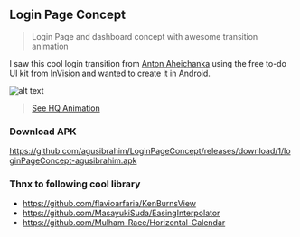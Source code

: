 ## Login Page Concept
> Login Page and dashboard concept with awesome transition animation

I saw this cool login transition from [Anton Aheichanka](https://dribbble.com/shots/1945593-Login-Home-Screen)
 using the free to-do UI kit from [InVision](http://www.invisionapp.com/do)
 and wanted to create it in Android. 

![alt text](https://thumbs.gfycat.com/ShockingSourJackrabbit-size_restricted.gif "My Animation")
> [See HQ Animation](https://gfycat.com/ShockingSourJackrabbit)

### Download APK
https://github.com/agusibrahim/LoginPageConcept/releases/download/1/loginPageConcept-agusibrahim.apk

### Thnx to following cool library
* https://github.com/flavioarfaria/KenBurnsView
* https://github.com/MasayukiSuda/EasingInterpolator
* https://github.com/Mulham-Raee/Horizontal-Calendar
